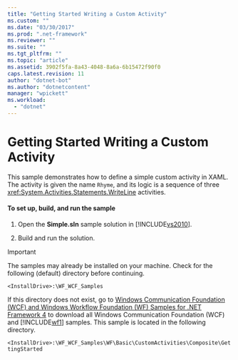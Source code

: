```yaml
---
title: "Getting Started Writing a Custom Activity"
ms.custom: ""
ms.date: "03/30/2017"
ms.prod: ".net-framework"
ms.reviewer: ""
ms.suite: ""
ms.tgt_pltfrm: ""
ms.topic: "article"
ms.assetid: 3902f5fa-8a43-4048-8a6a-6b15472f90f0
caps.latest.revision: 11
author: "dotnet-bot"
ms.author: "dotnetcontent"
manager: "wpickett"
ms.workload: 
  - "dotnet"
---
```

# Getting Started Writing a Custom Activity
This sample demonstrates how to define a simple custom activity in XAML. The activity is given the name `Rhyme`, and its logic is a sequence of three <xref:System.Activities.Statements.WriteLine> activities.  
  
#### To set up, build, and run the sample  
  
1.  Open the **Simple.sln** sample solution in [!INCLUDE[vs2010](../../../../includes/vs2010-md.md)].  
  
2.  Build and run the solution.  
  
> [!IMPORTANT]
>  The samples may already be installed on your machine. Check for the following (default) directory before continuing.  
>   
>  `<InstallDrive>:\WF_WCF_Samples`  
>   
>  If this directory does not exist, go to [Windows Communication Foundation (WCF) and Windows Workflow Foundation (WF) Samples for .NET Framework 4](http://go.microsoft.com/fwlink/?LinkId=150780) to download all Windows Communication Foundation (WCF) and [!INCLUDE[wf1](../../../../includes/wf1-md.md)] samples. This sample is located in the following directory.  
>   
>  `<InstallDrive>:\WF_WCF_Samples\WF\Basic\CustomActivities\Composite\GettingStarted`